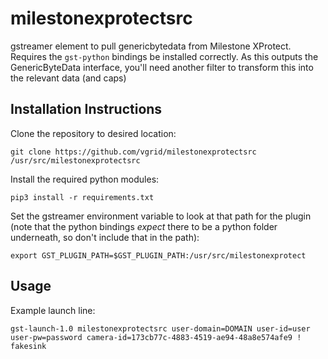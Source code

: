 # milestonexprotectsrc
gstreamer element to pull genericbytedata from Milestone XProtect. Requires the `gst-python` bindings be installed correctly. As this outputs the GenericByteData interface, you'll need another filter to transform this into the relevant data (and caps)


## Installation Instructions

Clone the repository to desired location:

`git clone https://github.com/vgrid/milestonexprotectsrc /usr/src/milestonexprotectsrc`

Install the required python modules:

`pip3 install -r requirements.txt`

Set the gstreamer environment variable to look at that path for the plugin (note that the python bindings *expect* there to be a python folder underneath, so don't include that in the path):

`export GST_PLUGIN_PATH=$GST_PLUGIN_PATH:/usr/src/milestonexprotect`

## Usage

Example launch line:

`gst-launch-1.0 milestonexprotectsrc user-domain=DOMAIN user-id=user user-pw=password camera-id=173cb77c-4883-4519-ae94-48a8e574afe9 ! fakesink`